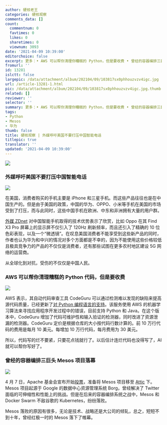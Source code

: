 ```yaml
---
author: 硬核老王
categories: 硬核观察
comments_data: []
count:
  commentnum: 0
  favtimes: 0
  likes: 0
  sharetimes: 0
  viewnum: 3093
date: '2021-04-09 10:39:00'
editorchoice: false
excerpt: 更多：• AWS 可以帮你清理你糟糕的 Python，但是要收费 • 曾经的容器编排三巨头 Mesos 项目落幕
fromurl: ''
id: 13281
islctt: false
largepic: /data/attachment/album/202104/09/103817sx0phhouzvzv4igc.jpg
url: /article-13281-1.html
pic: /data/attachment/album/202104/09/103817sx0phhouzvzv4igc.jpg.thumb.jpg
related: []
reviewer: ''
selector: ''
summary: 更多：• AWS 可以帮你清理你糟糕的 Python，但是要收费 • 曾经的容器编排三巨头 Mesos 项目落幕
tags:
- Python
- Mesos
- 华为
thumb: false
title: 硬核观察 | 外媒呼吁美国不要打压中国智能电话
titlepic: true
translator: ''
updated: '2021-04-09 10:39:00'
---
```


![](/data/attachment/album/202104/09/103817sx0phhouzvzv4igc.jpg)


### 外媒呼吁美国不要打压中国智能电话


![](/data/attachment/album/202104/09/103827l7occ07jhj7lz00h.jpg)


在美国，消费者购买的手机主要是 iPhone 和三星手机。而这些产品往往也是在中国生产的。但是由于美国的政策，中国的华为、OPPO、小米等手机在美国的市场受到了打压，而与此同时，这些中国手机在欧洲、中东和非洲拥有大量的用户群。


[外媒 ZDnet](https://www.zdnet.com/article/dear-biden-administration-allow-chinese-phone-brands-to-compete-fairly-in-the-us/) 对中国智能手机取得的技术优势表示了欣赏，比如 Oppo 在其 Find X3 Pro 屏幕上的显示屏不仅引入了 120Hz 刷新频率，而且还引入了精确的 10 位色彩表现，以及一个“微透镜”。在叹息美国消费者不能享受到这些新产品的同时，作者也认为华为和中兴的情况对多个方面都是不幸的，因为不能使用这些价格较低且极具竞争力的产品的不仅仅是消费者，还有那些试图在更多农村地区建设 5G 网络的运营商。


从全球化到对抗，受伤的不仅仅是中国人民。


### AWS 可以帮你清理糟糕的 Python 代码，但是要收费


![](/data/attachment/album/202104/09/103841hhs9spsvgp7vxh7n.jpg)


AWS 表示，其自动代码审查工具 CodeGuru 可以通过检测难以发现的缺陷来提高源代码质量，已经更新了[对 Python 编程语言的支持](https://aws.amazon.com/blogs/devops/raising-code-quality-for-python-applications-using-amazon-codeguru/)。该服务使用 AWS 的机器学习算法来寻找应用程序开发过程中的错误，目前支持 Python 和 Java。在这个版本中，CodeGuru 增加了代码可维护性和输入验证的检测器，同时改进了资源泄漏的检测器。CodeGuru 定价是根据仓库的大小按代码行数计算的。前 10 万行代码的费用是每月 10 美元。每增加 10 万行代码，每月费用为 30 美元。


所以，代码写的烂不要紧，只要花点钱就行了。以后估计连烂代码也没得写了，AI 就可以帮你写好了。


### 曾经的容器编排三巨头 Mesos 项目落幕


![](/data/attachment/album/202104/09/103911chrpf5nk2fzq5kaa.jpg)


4 月 7 日，Apache 基金会宣布开始[投票](https://news.ycombinator.com/item?id=26713082)，准备将 Mesos 项目移至 [Attic](http://attic.apache.org/) 下。Mesos 项目起源于 Google 的数据中心资源管理系统 Borg，曾经解决了 Twitter 面临的可伸缩性和性能上的挑战。但是在后来的容器编排系统之战中，Mesos 和 Docker Swarm 不敌谷歌的 Kubernetes，纷纷落败。


Mesos 落败的原因有很多，无论是技术、战略还是大公司的倾轧，总之，短短不到十年，曾经红极一时的 Mesos 落下了帷幕。